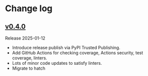 # Change log

## [v0.4.0](https://github.com/cofiem/screenshot-ocr/releases/tag/v0.4.0)

Release 2025-01-12

- Introduce release publish via PyPI Trusted Publishing.
- Add GitHub Actions for checking coverage, Actions security, test coverage, linters.
- Lots of minor code updates to satisfy linters.
- Migrate to hatch
